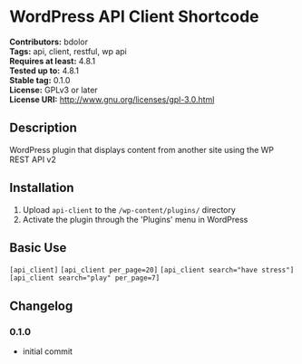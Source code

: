 # WordPress API Client Shortcode #
**Contributors:** bdolor  
**Tags:** api, client, restful, wp api  
**Requires at least:** 4.8.1  
**Tested up to:** 4.8.1  
**Stable tag:** 0.1.0  
**License:** GPLv3 or later  
**License URI:** http://www.gnu.org/licenses/gpl-3.0.html  

## Description ##

WordPress plugin that displays content from another site using the WP REST API v2


## Installation ##

1. Upload `api-client` to the `/wp-content/plugins/` directory
2. Activate the plugin through the 'Plugins' menu in WordPress

## Basic Use ## 
`[api_client]`
`[api_client per_page=20]`
`[api_client search="have stress"]`
`[api_client search="play" per_page=7]`

## Changelog ##

### 0.1.0 ###
* initial commit

